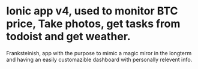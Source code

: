 # Ionic app v4, used to monitor BTC price, Take photos, get tasks from todoist and get weather.
Franksteinish, app with the purpose to mimic a magic miror in the longterm and having an easily customazible dashboard with personally relevent info.
